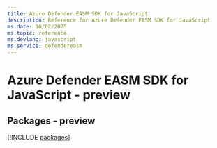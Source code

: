 ```yaml
---
title: Azure Defender EASM SDK for JavaScript
description: Reference for Azure Defender EASM SDK for JavaScript
ms.date: 10/02/2025
ms.topic: reference
ms.devlang: javascript
ms.service: defendereasm
---
```

# Azure Defender EASM SDK for JavaScript - preview
## Packages - preview
[!INCLUDE [packages](defender-easm-index.md)]